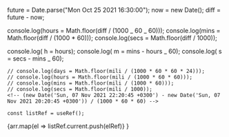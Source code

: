 future = Date.parse("Mon Oct 25 2021 16:30:00");
now = new Date();
diff = future - now;

console.log(hours = Math.floor(diff / (1000 _ 60 _ 60)));
console.log(mins = Math.floor(diff / (1000 \* 60)));
console.log(secs = Math.floor(diff / 1000));

console.log( h = hours);
console.log( m = mins - hours _ 60);
console.log( s = secs - mins _ 60);

    // console.log(days = Math.floor(mili / (1000 * 60 * 60 * 24)));
    // console.log(hours = Math.floor(mili / (1000 * 60 * 60)));
    // console.log(mins = Math.floor(mili / (1000 * 60)));
    // console.log(secs = Math.floor(mili / 1000));
    <!-- (new Date('Sun, 07 Nov 2021 22:20:45 +0300') - new Date('Sun, 07 Nov 2021 20:20:45 +0300')) / (1000 * 60 * 60) -->

    const listRef = useRef();

<List>
{arr.map(el => <Item key={el.id} ref={elRef => listRef.current.push(elRef)}
}
</List>
